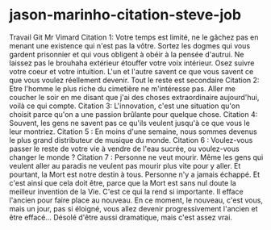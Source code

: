 # jason-marinho-citation-steve-job
Travail Git Mr Vimard
Citation 1: Votre temps est limité, ne le gâchez pas en menant une existence qui n'est pas la vôtre. Sortez les dogmes qui vous gardent prisonnier et qui  vous obligent à obéir à la pensée d'autrui. Ne laissez pas le brouhaha extérieur étouffer votre voix intérieur. Osez suivre votre coeur et votre intuition. L'un et l'autre savent ce que vous  savent ce que vous voulez réellement devenir. Tout le reste est secondaire
Citation 2:  Etre l'homme le plus riche du cimetière ne m'intéresse pas. Aller me coucher le soir en me disant que j'ai des choses extraordinaire aujourd'hui, voilà ce qui compte.
Citation 3: L'innovation, c'est une situation qu'on choisit parce qu'on a une passion brûlante pour quelque chose.
Citation 4: Souvent, les gens ne savent pas ce qu'ils veulent jusqu'à ce que vous le leur montriez.
Citation 5 : En moins d'une semaine, nous sommes devenus le plus grand distributeur de musique du monde.
Citation 6 : Voulez-vous passer le reste de votre vie à vendre de l'eau sucrée, ou voulez-vous changer le monde ? 
Citation 7 : Personne ne veut mourir. Même les gens qui veulent aller au paradis ne veulent pas mourir plus vite pour y aller. Et pourtant, la Mort est notre destin à tous. Personne n'y a jamais échappé. Et c'est ainsi que cela doit être, parce que la Mort est sans nul doute la meilleur invention de la Vie. C'est ce qui la rend si importante. Il efface l'ancien pour faire place au nouveau. En ce moment, le nouveau, c'est vous, mais un jour, pas si éloigné, vous allez devenir progressivement l'ancien et être effacé... Désolé d'être aussi dramatique, mais c'est assez vrai.  
